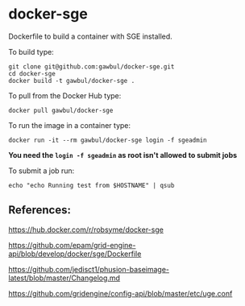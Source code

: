 docker-sge
==========

Dockerfile to build a container with SGE installed.

To build type:

```
git clone git@github.com:gawbul/docker-sge.git
cd docker-sge
docker build -t gawbul/docker-sge .
```

To pull from the Docker Hub type:

```
docker pull gawbul/docker-sge
```

To run the image in a container type:

```
docker run -it --rm gawbul/docker-sge login -f sgeadmin
```

**You need the `login -f sgeadmin` as root isn't allowed to submit jobs**

To submit a job run:

```
echo "echo Running test from $HOSTNAME" | qsub
```


## References:

https://hub.docker.com/r/robsyme/docker-sge

https://github.com/epam/grid-engine-api/blob/develop/docker/sge/Dockerfile

https://github.com/jedisct1/phusion-baseimage-latest/blob/master/Changelog.md

https://github.com/gridengine/config-api/blob/master/etc/uge.conf
